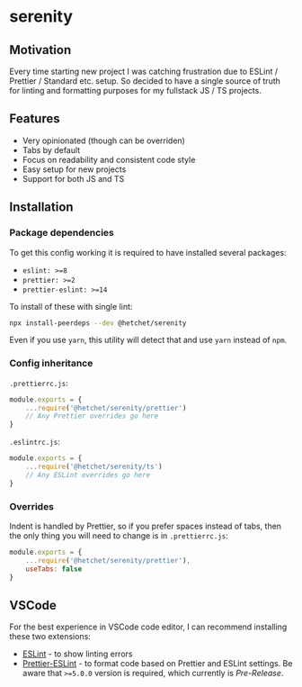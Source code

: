 # serenity

## Motivation

Every time starting new project I was catching frustration due to ESLint / Prettier / Standard etc. setup. So decided to have a single source of truth for linting and formatting purposes for my fullstack JS / TS projects.

## Features

- Very opinionated (though can be overriden)
- Tabs by default
- Focus on readability and consistent code style
- Easy setup for new projects
- Support for both JS and TS

## Installation

### Package dependencies

To get this config working it is required to have installed several packages:

- `eslint: >=8`
- `prettier: >=2`
- `prettier-eslint: >=14`

To install of these with single lint:

```sh
npx install-peerdeps --dev @hetchet/serenity
```

Even if you use `yarn`, this utility will detect that and use `yarn` instead of `npm`.

### Config inheritance

`.prettierrc.js`:

```js
module.exports = {
	...require('@hetchet/serenity/prettier')
	// Any Prettier overrides go here
}
```

`.eslintrc.js`:

```ts
module.exports = {
	...require('@hetchet/serenity/ts')
	// Any ESLint overrides go here
}
```

### Overrides

Indent is handled by Prettier, so if you prefer spaces instead of tabs, then the only thing you will need to change is in `.prettierrc.js`:

```js
module.exports = {
	...require('@hetchet/serenity/prettier'),
	useTabs: false
}
```

## VSCode
For the best experience in VSCode code editor, I can recommend installing these two extensions:
- [ESLint](https://marketplace.visualstudio.com/items?itemName=dbaeumer.vscode-eslint) - to show linting errors
- [Prettier-ESLint](https://marketplace.visualstudio.com/items?itemName=rvest.vs-code-prettier-eslint) - to format code based on Prettier and ESLint settings. Be aware that `>=5.0.0` version is required, which currently is _Pre-Release_.